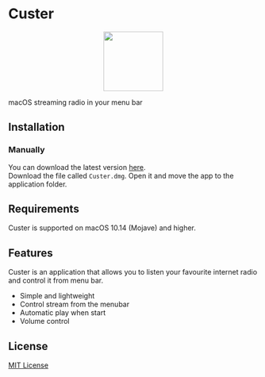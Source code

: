 # Custer

<a href="https://github.com/exelban/custer/releases"><p align="center"><img src="https://raw.githubusercontent.com/exelban/custer/master/Custer/Supporting%20Files/Assets.xcassets/AppIcon.appiconset/icon-3.png?token=ADFW7PDYHRQUBO6VVJQDN3K7OHIOY" width="120"></p></a>

macOS streaming radio in your menu bar

## Installation
### Manually
You can download the latest version [here](https://github.com/exelban/custer/releases).  
Download the file called `Custer.dmg`. Open it and move the app to the application folder.

## Requirements
Custer is supported on macOS 10.14 (Mojave) and higher.

## Features
Custer is an application that allows you to listen your favourite internet radio and control it from menu bar.

 - Simple and lightweight
 - Control stream from the menubar
 - Automatic play when start
 - Volume control

## License
[MIT License](https://github.com/exelban/custer/blob/master/LICENSE)
